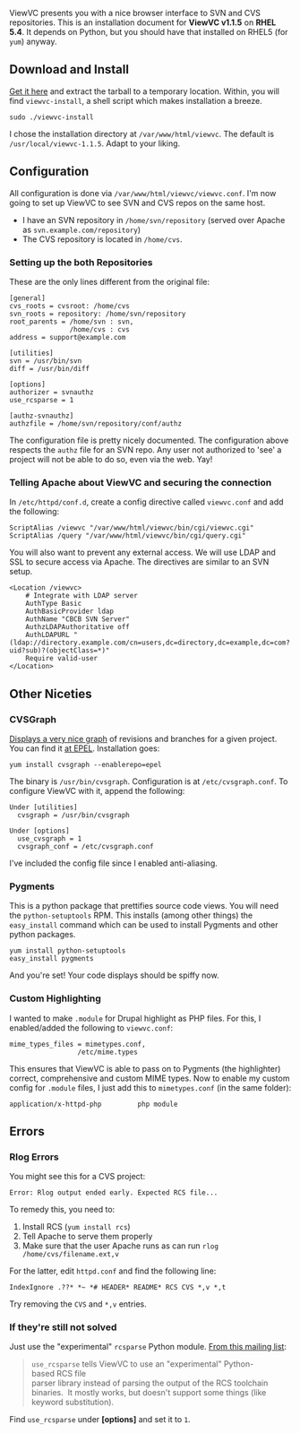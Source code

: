 ViewVC presents you with a nice browser interface to SVN and CVS
repositories. This is an installation document for **ViewVC v1.1.5** on
**RHEL 5.4**. It depends on Python, but you should have that installed
on RHEL5 (for `yum`) anyway.

Download and Install
--------------------

[Get it here](http://www.viewvc.org/download.html) and extract the
tarball to a temporary location. Within, you will find `viewvc-install`,
a shell script which makes installation a breeze.

    sudo ./viewvc-install  

I chose the installation directory at `/var/www/html/viewvc`. The
default is `/usr/local/viewvc-1.1.5`. Adapt to your liking.

Configuration
-------------

All configuration is done via `/var/www/html/viewvc/viewvc.conf`. I'm
now going to set up ViewVC to see SVN and CVS repos on the same host.

*   I have an SVN repository in `/home/svn/repository` (served over
    Apache as `svn.example.com/repository`)
*   The CVS repository is located in `/home/cvs`.

### Setting up the both Repositories

These are the only lines different from the original file:

    [general]  
    cvs_roots = cvsroot: /home/cvs  
    svn_roots = repository: /home/svn/repository  
    root_parents = /home/svn : svn,  
                   /home/cvs : cvs  
    address = support@example.com  
      
    [utilities]  
    svn = /usr/bin/svn  
    diff = /usr/bin/diff  
      
    [options]  
    authorizer = svnauthz  
    use_rcsparse = 1  
      
    [authz-svnauthz]  
    authzfile = /home/svn/repository/conf/authz

The configuration file is pretty nicely documented. The configuration
above respects the `authz` file for an SVN repo. Any user not authorized
to 'see' a project will not be able to do so, even via the web. Yay!

### Telling Apache about ViewVC and securing the connection

In `/etc/httpd/conf.d`, create a config directive called `viewvc.conf`
and add the following:

    ScriptAlias /viewvc "/var/www/html/viewvc/bin/cgi/viewvc.cgi"  
    ScriptAlias /query "/var/www/html/viewvc/bin/cgi/query.cgi"

You will also want to prevent any external access. We will use LDAP and
SSL to secure access via Apache. The directives are similar to an SVN
setup.

    <Location /viewvc>  
        # Integrate with LDAP server  
        AuthType Basic  
        AuthBasicProvider ldap  
        AuthName "CBCB SVN Server"  
        AuthzLDAPAuthoritative off  
        AuthLDAPURL "(ldap://directory.example.com/cn=users,dc=directory,dc=example,dc=com?uid?sub)?(objectClass=*)"  
        Require valid-user  
    </Location>

Other Niceties
--------------

### CVSGraph

[Displays a very nice graph](http://www.akhphd.au.dk/~bertho/cvsgraph/)
of revisions and branches for a given project. You can find it [at
EPEL](http://fedoraproject.org/wiki/EPEL/FAQ#howtouse). Installation
goes:

    yum install cvsgraph --enablerepo=epel  

The binary is `/usr/bin/cvsgraph`. Configuration is at
`/etc/cvsgraph.conf`. To configure ViewVC with it, append the following:

    Under [utilities]  
      cvsgraph = /usr/bin/cvsgraph  
      
    Under [options]  
      use_cvsgraph = 1  
      cvsgraph_conf = /etc/cvsgraph.conf  
    

I've included the config file since I enabled anti-aliasing.

### Pygments

This is a python package that prettifies source code views. You will
need the `python-setuptools` RPM. This installs (among other things) the
`easy_install` command which can be used to install Pygments and other
python packages.

    yum install python-setuptools  
    easy_install pygments

And you're set! Your code displays should be spiffy now.

### Custom Highlighting

I wanted to make `.module` for Drupal highlight as PHP files. For this,
I enabled/added the following to `viewvc.conf`:

    mime_types_files = mimetypes.conf,  
                     /etc/mime.types

This ensures that ViewVC is able to pass on to Pygments (the
highlighter) correct, comprehensive and custom MIME types. Now to enable
my custom config for `.module` files, I just add this to
`mimetypes.conf` (in the same folder):

    application/x-httpd-php         php module

Errors
------

### Rlog Errors

You might see this for a CVS project:

    Error: Rlog output ended early. Expected RCS file...

To remedy this, you need to:

1.  Install RCS (`yum install rcs`)
2.  Tell Apache to serve them properly
3.  Make sure that the user Apache runs as can run
    `rlog /home/cvs/filename.ext,v`

For the latter, edit `httpd.conf` and find the following line:

    IndexIgnore .??* *~ *# HEADER* README* RCS CVS *,v *,t

Try removing the `CVS` and `*,v` entries.

### If they're still not solved

Just use the "experimental" `rcsparse` Python module. [From this mailing
list](http://markmail.org/message/l6tujq2zvh4z5wzt#query:%22Rlog%20output%20ended%20early.%20Expected%20RCS%20file%22+page:1+mid:5zkeunyusumiu3rj+state:results):

> `use_rcsparse` tells ViewVC to use an "experimental" Python-based RCS file  
> parser library instead of parsing the output of the RCS toolchain  
> binaries.  It mostly works, but doesn't support some things (like  
> keyword substitution).  

Find `use_rcsparse` under **[options]** and set it to `1`.
